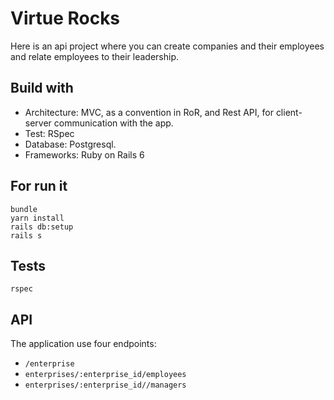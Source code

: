 # Virtue Rocks

Here is an api project where you can create companies and their employees and relate employees to their leadership.

## Build with
* Architecture: MVC, as a convention in RoR, and Rest API, for client-server communication with the app.
* Test: RSpec
* Database: Postgresql.
* Frameworks: Ruby on Rails 6

## For run it 

```
bundle
yarn install
rails db:setup
rails s
```

## Tests

```
rspec
```

## API
The application use four endpoints:
- `/enterprise`
- `enterprises/:enterprise_id/employees`
- `enterprises/:enterprise_id//managers`
